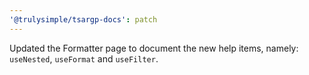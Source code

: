 ```yaml
---
'@trulysimple/tsargp-docs': patch
---
```


Updated the Formatter page to document the new help items, namely: `useNested`, `useFormat` and `useFilter`.
